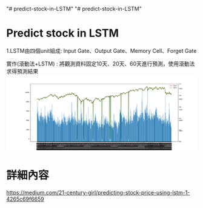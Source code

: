 "# predict-stock-in-LSTM" 
"# predict-stock-in-LSTM" 
# Predict stock in LSTM
1.LSTM由四個unit組成: Input Gate、Output Gate、Memory Cell、Forget Gate

實作(滾動法+LSTM) : 將觀測資料固定10天、20天、60天進行預測，使用滾動法求得預測結果
![image](https://github.com/noopy523/predict-stock-in-LSTM/blob/main/TSMC_year.png)

# 詳細內容
https://medium.com/21-century-girl/predicting-stock-price-using-lstm-1-4265c69f6659
